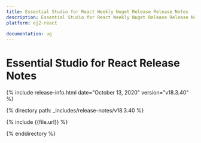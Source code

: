 ```yaml
---
title: Essential Studio for React Weekly Nuget Release Release Notes  
description: Essential Studio for React Weekly Nuget Release Release Notes  
platform: ej2-react

documentation: ug
---
```


# Essential Studio for  React  Release Notes  

{% include release-info.html date="October 13, 2020"   version="v18.3.40"  %} 

{% directory path: _includes/release-notes/v18.3.40 %}

{% include {{file.url}} %}

{% enddirectory %}
